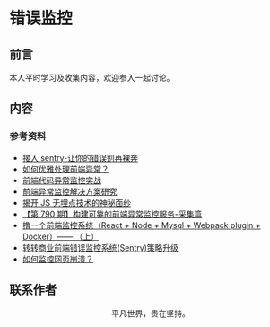 # 错误监控

## 前言

本人平时学习及收集内容，欢迎参入一起讨论。

## 内容

### 参考资料

- [接入 sentry-让你的错误别再裸奔](https://mp.weixin.qq.com/s/JEDt9BL2eWpVTrtbfEPiAA)
- [如何优雅处理前端异常？](https://zhuanlan.zhihu.com/p/51800345)
- [前端代码异常监控实战](https://zhuanlan.zhihu.com/p/31979395)
- [前端异常监控解决方案研究](https://cdc.tencent.com/2018/09/13/frontend-exception-monitor-research/)
- [揭开 JS 无埋点技术的神秘面纱](http://unclechen.github.io/2018/06/24/%E6%8F%AD%E5%BC%80JS%E6%97%A0%E5%9F%8B%E7%82%B9%E6%8A%80%E6%9C%AF%E7%9A%84%E7%A5%9E%E7%A7%98%E9%9D%A2%E7%BA%B1/)
- [【第 790 期】构建可靠的前端异常监控服务-采集篇](https://mp.weixin.qq.com/s/LGbMXauSuuGWcvqazjXWjQ)
- [撸一个前端监控系统（React + Node + Mysql + Webpack plugin + Docker）—— （上）](https://juejin.im/post/5e3146cce51d453176604809)
- [转转商业前端错误监控系统(Sentry)策略升级](https://juejin.im/post/5e6b16315188254963277621)
- [如何监控网页崩溃？](https://zhuanlan.zhihu.com/p/40273861)

## 联系作者

<div align="center">
    <p>
        平凡世界，贵在坚持。
    </p>
    <img :src="$withBase('/about/contact.png')" />
</div>
